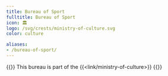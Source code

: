 ```yaml
---
title: Bureau of Sport
fulltitle: Bureau of Sport
icon: 🏛️
logo: /svg/crests/ministry-of-culture.svg
color: culture

aliases:
- /bureau-of-sport/
---
```

{{<note series>}}
 This bureau is part of the {{<link/ministry-of-culture>}}
{{</note>}}